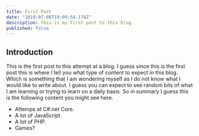 ```yaml
---
title: First Post
date: "2019-07-08T19:09:54.174Z"
description: This is my first post to this blog.
published: false
---
```


## Introduction

This is the first post to this attempt at a blog. I guess since this is the first post this is where I tell you what type of content to expect in this blog.
Which is something that I am wondering myself as I do not know what I would like to write about. I guess you can expect to see random bits of what I am learning or trying to learn on a daily basis. So in summary I guess this is the following content you might see here.

- Attemps at C#.net Core.
- A lot of JavaScript.
- A lot of PHP.
- Games?
